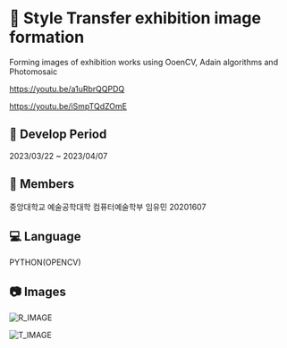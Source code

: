#  :art: Style Transfer exhibition image formation

Forming images of exhibition works using OoenCV, Adain algorithms and Photomosaic

https://youtu.be/a1uRbrQQPDQ

https://youtu.be/iSmpTQdZOmE

##  :calendar: Develop Period
2023/03/22 ~ 2023/04/07

## :runner: Members
중앙대학교 예술공학대학 컴퓨터예술학부 임유민 20201607 

## :computer: Language
PYTHON(OPENCV)

## :camera: Images
![R_IMAGE](https://github.com/imyoumin/InteractiveUX_styletransfer/assets/69343466/7e5d32ef-8bf1-4389-9266-fee260c07e0b)

![T_IMAGE](https://github.com/imyoumin/InteractiveUX_styletransfer/assets/69343466/4476691d-c588-40ce-825f-463d70bdc7ec)

